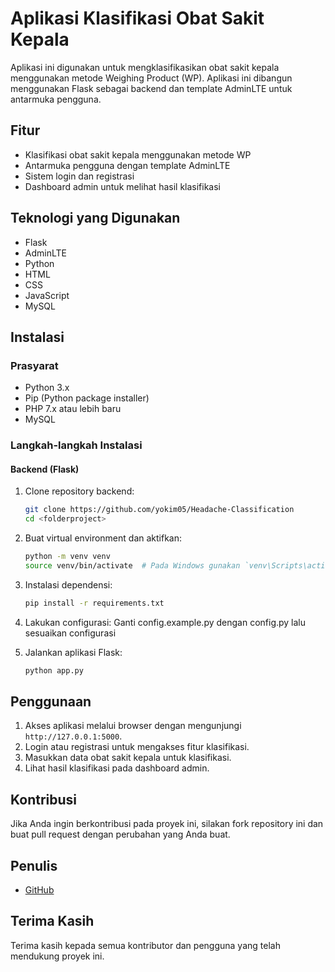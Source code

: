 # Aplikasi Klasifikasi Obat Sakit Kepala

Aplikasi ini digunakan untuk mengklasifikasikan obat sakit kepala menggunakan metode Weighing Product (WP). Aplikasi ini dibangun menggunakan Flask sebagai backend dan template AdminLTE untuk antarmuka pengguna.

## Fitur
- Klasifikasi obat sakit kepala menggunakan metode WP
- Antarmuka pengguna dengan template AdminLTE
- Sistem login dan registrasi
- Dashboard admin untuk melihat hasil klasifikasi

## Teknologi yang Digunakan
- Flask
- AdminLTE
- Python
- HTML
- CSS
- JavaScript
- MySQL

## Instalasi
### Prasyarat
- Python 3.x
- Pip (Python package installer)
- PHP 7.x atau lebih baru
- MySQL

### Langkah-langkah Instalasi

#### Backend (Flask)
1. Clone repository backend:
    ```sh
    git clone https://github.com/yokim05/Headache-Classification
    cd <folderproject>
    ```

2. Buat virtual environment dan aktifkan:
    ```sh
    python -m venv venv
    source venv/bin/activate  # Pada Windows gunakan `venv\Scripts\activate`
    ```

3. Instalasi dependensi:
    ```sh
    pip install -r requirements.txt
    ```

5. Lakukan configurasi:
    Ganti config.example.py dengan config.py
    lalu sesuaikan configurasi

6. Jalankan aplikasi Flask:
    ```sh
    python app.py
    ```

## Penggunaan
1. Akses aplikasi melalui browser dengan mengunjungi `http://127.0.0.1:5000`.
2. Login atau registrasi untuk mengakses fitur klasifikasi.
3. Masukkan data obat sakit kepala untuk klasifikasi.
4. Lihat hasil klasifikasi pada dashboard admin.

<!-- ## Tampilan Aplikasi
![Tampilan Aplikasi](https://drive.google.com/uc?export=view&id=1aBcDeFgHIjKLMNOPqrSTUvwXYZ) -->

## Kontribusi
Jika Anda ingin berkontribusi pada proyek ini, silakan fork repository ini dan buat pull request dengan perubahan yang Anda buat.


## Penulis
- [GitHub](https://github.com/yokim06)

## Terima Kasih
Terima kasih kepada semua kontributor dan pengguna yang telah mendukung proyek ini.
